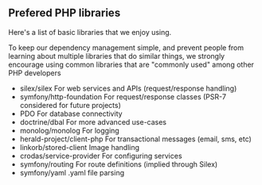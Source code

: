 ## Prefered PHP libraries

Here's a list of basic libraries that we enjoy using.

To keep our dependency management simple, and prevent people from learning about multiple libraries that do similar things, we strongly encourage using common libraries that are "commonly used" among other PHP developers

* silex/silex For web services and APIs (request/response handling)
* symfony/http-foundation For request/response classes (PSR-7 considered for future projects)
* PDO For database connectivity
* doctrine/dbal For more advanced use-cases
* monolog/monolog For logging
* herald-project/client-php For transactional messages (email, sms, etc)
* linkorb/stored-client Image handling
* crodas/service-provider For configuring services
* symfony/routing For route definitions (implied through Silex)
* symfony/yaml .yaml file parsing
